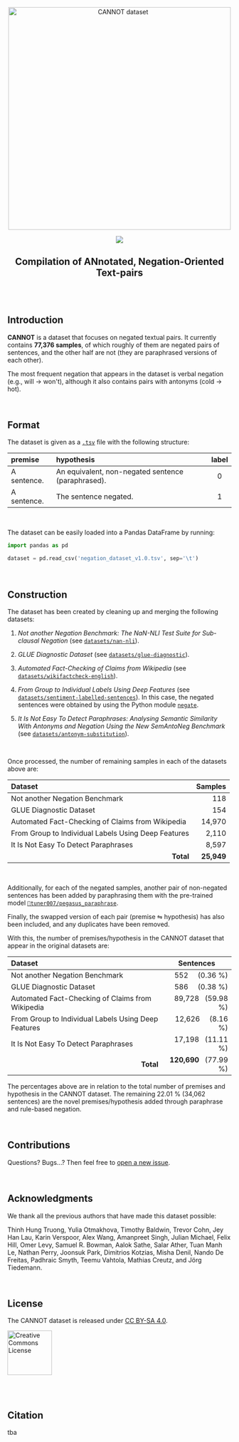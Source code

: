 <p align="center"><img width="500" src="https://github.com/dmlls/cannot-dataset/assets/22967053/a380dfdf-3514-4771-90c4-636698d5043d" alt="CANNOT dataset"></p>
<p align="center" display="inline-block">
  <a href="https://github.com/dmlls/cannot-dataset/">
    <img src="https://img.shields.io/badge/version-1.1-green">
  </a>
</p>
<h2 align="center">Compilation of ANnotated, Negation-Oriented Text-pairs</h2>

<br><br>

## Introduction

**CANNOT** is a dataset that focuses on negated textual pairs. It currently
contains **77,376 samples**, of which roughly of them are negated pairs of
sentences, and the other half are not (they are paraphrased versions of each
other).

The most frequent negation that appears in the dataset is verbal negation (e.g.,
will → won't), although it also contains pairs with antonyms (cold → hot).

<br>

## Format

The dataset is given as a
[`.tsv`](https://en.wikipedia.org/wiki/Tab-separated_values) file with the
following structure:

| premise     | hypothesis                                         | label |
|:------------|:---------------------------------------------------|:-----:|
| A sentence. | An equivalent, non-negated sentence (paraphrased). | 0     |
| A sentence. | The sentence negated.                              | 1     |

<br>

The dataset can be easily loaded into a Pandas DataFrame by running:

```Python
import pandas as pd

dataset = pd.read_csv('negation_dataset_v1.0.tsv', sep='\t')

```

<br>

## Construction

The dataset has been created by cleaning up and merging the following datasets:

1. _Not another Negation Benchmark: The NaN-NLI Test Suite for Sub-clausal
    Negation_ (see
[`datasets/nan-nli`](https://github.com/dmlls/cannot-dataset/tree/main/datasets/nan-nli)).

2. _GLUE Diagnostic Dataset_ (see
[`datasets/glue-diagnostic`](https://github.com/dmlls/cannot-dataset/tree/main/datasets/glue-diagnostic)).

3. _Automated Fact-Checking of Claims from Wikipedia_ (see
[`datasets/wikifactcheck-english`](https://github.com/dmlls/cannot-dataset/tree/main/datasets/wikifactcheck-english)).

4. _From Group to Individual Labels Using Deep Features_ (see
[`datasets/sentiment-labelled-sentences`](https://github.com/dmlls/cannot-dataset/tree/main/datasets/sentiment-labelled-sentences)).
In this case, the negated sentences were obtained by using the Python module
[`negate`](https://github.com/dmlls/negate).

5. _It Is Not Easy To Detect Paraphrases: Analysing Semantic Similarity With
Antonyms and Negation Using the New SemAntoNeg Benchmark_ (see
[`datasets/antonym-substitution`](https://github.com/dmlls/cannot-dataset/tree/main/datasets/antonym-substitution)).

<br>

Once processed, the number of remaining samples in each of the datasets above are:

| Dataset                                                                   | Samples    |
|:--------------------------------------------------------------------------|-----------:|
| Not another Negation Benchmark                                            |      118   |
| GLUE Diagnostic Dataset                                                   |      154   |
| Automated Fact-Checking of Claims from Wikipedia                          |   14,970   |
| From Group to Individual Labels Using Deep Features                       |    2,110   |
| It Is Not Easy To Detect Paraphrases                                      |    8,597   |
| <div align="right"><b>Total</b></div>                                     | **25,949** |

<br>

Additionally, for each of the negated samples, another pair of non-negated
sentences has been added by paraphrasing them with the pre-trained model
[`🤗tuner007/pegasus_paraphrase`](https://huggingface.co/tuner007/pegasus_paraphrase).

Finally, the swapped version of each pair (premise ⇋ hypothesis) has also been
included, and any duplicates have been removed.

With this, the number of premises/hypothesis in the CANNOT dataset that appear
in the original datasets are:

| <div align="left"><b>Dataset</b></div>                                                                   | <div align="center"><b>Sentences</b></div>             |
|:--------------------------------------------------------------------------|----------------------:|
| Not another Negation Benchmark                                            |         552 &nbsp;&nbsp;&nbsp; (0.36 %) |
| GLUE Diagnostic Dataset                                                   |         586 &nbsp;&nbsp;&nbsp; (0.38 %) |
| Automated Fact-Checking of Claims from Wikipedia                          |      89,728 &nbsp; (59.98 %) |
| From Group to Individual Labels Using Deep Features                       |      12,626 &nbsp;&nbsp;&nbsp; (8.16 %) |
| It Is Not Easy To Detect Paraphrases                                      |      17,198 &nbsp; (11.11 %) |
| <div align="right"><b>Total</b></div>                                     | **120,690** &nbsp; (77.99 %) |

The percentages above are in relation to the total number of premises and
hypothesis in the CANNOT dataset. The remaining 22.01 % (34,062 sentences) are
the novel premises/hypothesis added through paraphrase and rule-based negation.

<br>

## Contributions

Questions? Bugs...? Then feel free to [open a new
issue](https://github.com/dmlls/cannot-dataset/issues/new/).

<br>

## Acknowledgments

We thank all the previous authors that have made this dataset possible:

Thinh Hung Truong, Yulia Otmakhova, Timothy Baldwin, Trevor Cohn, Jey Han Lau,
Karin Verspoor, Alex Wang, Amanpreet Singh, Julian Michael, Felix Hill, Omer
Levy, Samuel R. Bowman, Aalok Sathe, Salar Ather, Tuan Manh Le, Nathan Perry,
Joonsuk Park, Dimitrios Kotzias, Misha Denil, Nando De Freitas, Padhraic Smyth,
Teemu Vahtola, Mathias Creutz, and Jörg Tiedemann.

<br>

## License

The CANNOT dataset is released under [CC BY-SA
4.0](https://creativecommons.org/licenses/by-sa/4.0/).

<a rel="license" href="http://creativecommons.org/licenses/by-sa/4.0/">
    <img alt="Creative Commons License" width="100px" src="https://i.creativecommons.org/l/by-sa/4.0/88x31.png"/>
</a>

<br><br>

## Citation
tba
